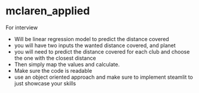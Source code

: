 # mclaren_applied
For interview 

- Will be linear regression model to predict the distance covered
- you will have two inputs the wanted distance covered, and planet
- you will need to predict the distance covered for each club and choose the one with the closest distance
- Then simply map the values and calculate.
- Make sure the code is readable
- use an object oriented approach and make sure to implement steamlit to just showcase your skills